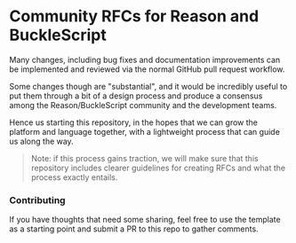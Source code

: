 # Community RFCs for Reason and BuckleScript

Many changes, including bug fixes and documentation improvements can be
implemented and reviewed via the normal GitHub pull request workflow.

Some changes though are "substantial", and it would be incredibly useful to put
them through a bit of a design process and produce a consensus among the
Reason/BuckleScript community and the development teams.

Hence us starting this repository, in the hopes that we can grow the platform
and language together, with a lightweight process that can guide us along the
way.

> Note: if this process gains traction, we will make sure that this repository
> includes clearer guidelines for creating RFCs and what the process exactly
> entails.

### Contributing

If you have thoughts that need some sharing, feel free to use the template as a
starting point and submit a PR to this repo to gather comments.
